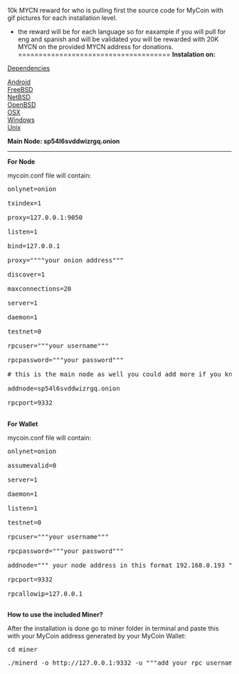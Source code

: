 10k MYCN reward for who is pulling first the source code for MyCoin with gif pictures for each installation level.
- the reward will be for each language so for eaxample if you will pull for eng and spanish and will be validated you will be rewarded with 20K MYCN on the provided MYCN address for donations.
=====================================
<b>Instalation on:</b>

[Dependencies](http://utgqnthifz425xaprmzpcorvzshpecnkmbl5iqhpyh7wvcrfdhsdq7id.onion/mycoin/core/src/branch/master/doc/dependencies.md)

[Android](http://utgqnthifz425xaprmzpcorvzshpecnkmbl5iqhpyh7wvcrfdhsdq7id.onion/mycoin/core/src/branch/master/doc/build-android.md)<br>
[FreeBSD](http://utgqnthifz425xaprmzpcorvzshpecnkmbl5iqhpyh7wvcrfdhsdq7id.onion/mycoin/core/src/branch/master/doc/build-freebsd.md)<br>
[NetBSD](http://utgqnthifz425xaprmzpcorvzshpecnkmbl5iqhpyh7wvcrfdhsdq7id.onion/mycoin/core/src/branch/master/doc/build-netbsd.md)<br>
[OpenBSD](http://utgqnthifz425xaprmzpcorvzshpecnkmbl5iqhpyh7wvcrfdhsdq7id.onion/mycoin/core/src/branch/master/doc/build-openbsd.md)<br>
[OSX](http://utgqnthifz425xaprmzpcorvzshpecnkmbl5iqhpyh7wvcrfdhsdq7id.onion/mycoin/core/src/branch/master/doc/build-osx.md)<br>
[Windows](http://utgqnthifz425xaprmzpcorvzshpecnkmbl5iqhpyh7wvcrfdhsdq7id.onion/mycoin/core/src/branch/master/doc/build-windows.md)<br>
[Unix](http://utgqnthifz425xaprmzpcorvzshpecnkmbl5iqhpyh7wvcrfdhsdq7id.onion/mycoin/core/src/branch/master/doc/build-unix.md)<br>

<b>Main Node: sp54l6svddwizrgq.onion</b>
<hr>
<b>For Node</b>

<p>mycoin.conf file will contain:</p>

<pre>
onlynet=onion<br>
txindex=1<br>
proxy=127.0.0.1:9050<br>
listen=1<br>
bind=127.0.0.1<br>
proxy=""""your onion address"""<br>
discover=1<br>
maxconnections=20<br>
server=1<br>
daemon=1<br>
testnet=0<br>
rpcuser="""your username"""<br>
rpcpassword="""your password"""<br>
# this is the main node as well you could add more if you know others or from our Draw Page<br>
addnode=sp54l6svddwizrgq.onion<br>
rpcport=9332
</pre>
<br>
<b>For Wallet</b><br>

<p>mycoin.conf file will contain:</p>

<pre>
onlynet=onion<br>
assumevalid=0<br>
server=1<br>
daemon=1<br>
listen=1<br>
testnet=0<br>
rpcuser="""your username"""<br>
rpcpassword="""your password"""<br>
addnode=""" your node address in this format 192.168.0.193 """<br>
rpcport=9332<br>
rpcallowip=127.0.0.1<br>
</pre>

<b>How to use the included Miner?</b>

<p>After the installation is done go to miner folder in terminal and paste this with your MyCoin address generated by your MyCoin Wallet:</p>

<pre>cd miner</pre>

<pre>
./minerd -o http://127.0.0.1:9332 -u """add your rpc username"""  -p """add your rpc password""" -a sha256d --no-longpoll --no-getwork --no-stratum --coinbase-addr=""" add your MyCoin Address generated by your Wallet"""
</pre>
